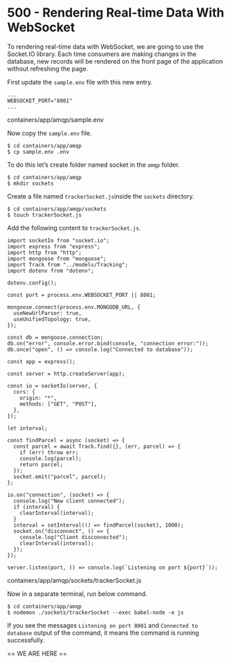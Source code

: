 # 500 - Rendering Real-time Data With WebSocket

To rendering real-time data with WebSocket, we are going to use the Socket.IO library. Each time consumers are making changes in the database, new records will be rendered on the front page of the application without refreshing the page.

First update the ```sample.env``` file with this new entry.

```
...
WEBSOCKET_PORT="8001"
...
```
containers/app/amqp/sample.env

Now copy the ```sample.env``` file.

```
$ cd containers/app/amqp
$ cp sample.env .env
```

To do this let’s create folder named socket in the ```amqp``` folder.

```
$ cd containers/app/amqp
$ mkdir sockets
```

Create a file named ```trackerSocket.js```inside the ```sockets``` directory.

```
$ cd containers/app/amqp/sockets
$ touch trackerSocket.js
```

Add the following content to ```trackerSocket.js```.

```
import socketIo from "socket.io";
import express from "express";
import http from "http";
import mongoose from "mongoose";
import Track from "../models/Tracking";
import dotenv from "dotenv";

dotenv.config();

const port = process.env.WEBSOCKET_PORT || 8001;

mongoose.connect(process.env.MONGODB_URL, {
  useNewUrlParser: true,
  useUnifiedTopology: true,
});

const db = mongoose.connection;
db.on("error", console.error.bind(console, "connection error:"));
db.once("open", () => console.log("Connected to database"));

const app = express();

const server = http.createServer(app);

const io = socketIo(server, {
  cors: {
    origin: "*",
    methods: ["GET", "POST"],
  },
});

let interval;

const findParcel = async (socket) => {
  const parcel = await Track.find({}, (err, parcel) => {
    if (err) throw err;
    console.log(parcel);
    return parcel;
  });
  socket.emit("parcel", parcel);
};

io.on("connection", (socket) => {
  console.log("New client connected");
  if (interval) {
    clearInterval(interval);
  }
  interval = setInterval(() => findParcel(socket), 1000);
  socket.on("disconnect", () => {
    console.log("Client disconnected");
    clearInterval(interval);
  });
});

server.listen(port, () => console.log(`Listening on port ${port}`));
```
containers/app/amqp/sockets/trackerSocket.js

Now in a separate terminal, run below command.

```
$ cd containers/app/amqp
$ nodemon ./sockets/trackerSocket --exec babel-node -e js
```

If you see the messages ```Listening on port 8001``` and ```Connected to database``` output of the command, it means the command is running successfully.



== WE ARE HERE ==
